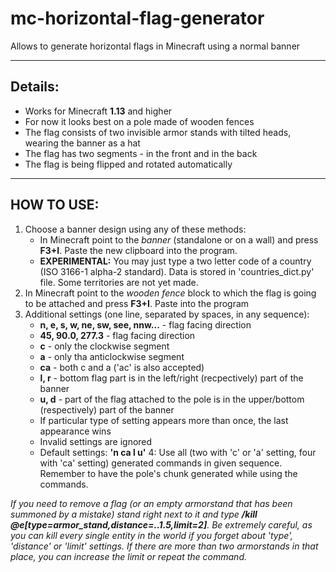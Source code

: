 # mc-horizontal-flag-generator
Allows to generate horizontal flags in Minecraft using a normal banner

------------------------------------------------------------------------------------------------------------------------

## Details:
- Works for Minecraft **1.13** and higher
- For now it looks best on a pole made of wooden fences
- The flag consists of two invisible armor stands with tilted heads, wearing the banner as a hat
- The flag has two segments - in the front and in the back
- The flag is being flipped and rotated automatically

------------------------------------------------------------------------------------------------------------------------

## HOW TO USE:
1. Choose a banner design using any of these methods:
    - In Minecraft point to the _banner_ (standalone or on a wall) and press **F3+I**. Paste the new clipboard into the program. 
    - **EXPERIMENTAL:** You may just type a two letter code of a country (ISO 3166-1 alpha-2 standard). Data is stored in 'countries_dict.py' file. Some territories are not yet made.
2. In Minecraft point to the _wooden fence_ block to which the flag is going to be attached and press **F3+I**. Paste into the program
3. Additional settings (one line, separated by spaces, in any sequence):
    - **n, e, s, w, ne, sw, see, nnw...** - flag facing direction
    - **45, 90.0, 277.3** - flag facing direction
    - **c** - only the clockwise segment
    - **a** - only tha anticlockwise segment
    - **ca** - both c and a ('ac' is also accepted)
    - **l, r** - bottom flag part is in the left/right (recpectively) part of the banner
    - **u, d** - part of the flag attached to the pole is in the upper/bottom (respectively) part of the banner
    - If particular type of setting appears more than once, the last appearance wins
    - Invalid settings are ignored
    - Default settings: **'n ca l u'**
4: Use all (two with 'c' or 'a' setting, four with 'ca' setting) generated commands in given sequence. Remember to have the pole's chunk generated while using the commands.

_If you need to remove a flag (or an empty armorstand that has been summoned by a mistake) stand right next to it and type **/kill @e[type=armor_stand,distance=..1.5,limit=2]**. Be extremely careful, as you can kill every single entity in the world if you forget about 'type', 'distance' or 'limit' settings. If there are more than two armorstands in that place, you can increase the limit or repeat the command._
